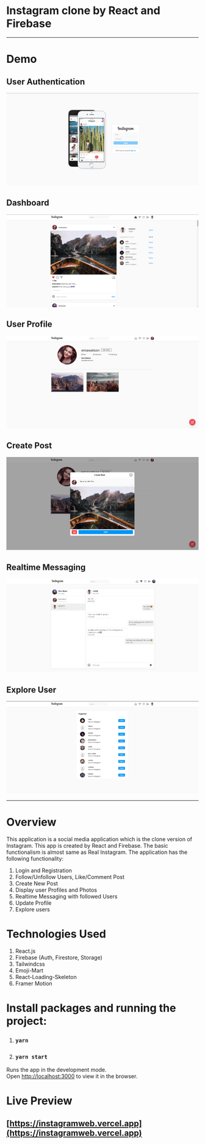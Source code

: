 #   Instagram clone by React and Firebase
----


# Demo
## User Authentication
![login & Registration](demo/login.png)

## Dashboard
![Dashboard](demo/dashboard.png)

## User Profile
![User Profile](demo/profile.png)

## Create Post
![Create Post](demo/createpost.png)

## Realtime Messaging
![Messaging](demo/messaging.png)

## Explore User
![User Profile](demo/explore.png)

---

# Overview
This application is a social media application which is the clone version of  Instagram. This app is created by React and Firebase. The basic functionalism is almost same as Real Instagram. The application has the following functionality:

1. Login and Registration 
2. Follow/Unfollow Users, Like/Comment Post
3. Create New Post
4. Display user Profiles and Photos
5. Realtime Messaging with followed Users
6. Update Profile
7. Explore users


# Technologies Used
 1. React.js
 2. Firebase (Auth, Firestore, Storage)
 3. Tailwindcss
 4. Emoji-Mart
 5. React-Loading-Skeleton
 6. Framer Motion


# Install packages and running the project:
1. ### `yarn` 
2. ### `yarn start`

Runs the app in the development mode.\
Open [http://localhost:3000](http://localhost:3000) to view it in the browser.




# Live Preview
## [https://instagramweb.vercel.app](https://instagramweb.vercel.app)